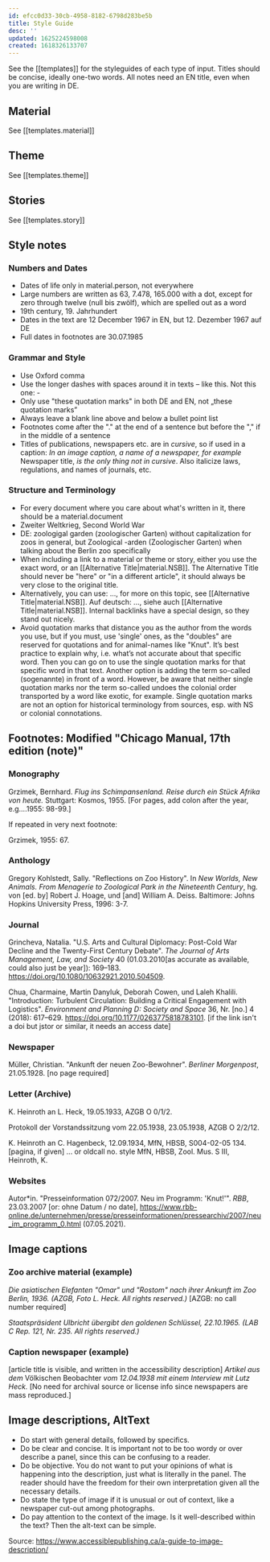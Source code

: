 ```yaml
---
id: efcc0d33-30cb-4958-8182-6798d283be5b
title: Style Guide
desc: ''
updated: 1625224598008
created: 1618326133707
---
```


<!-- Notes should be in comments like this -->
<!-- Easiest way to do this - Hit `Cmd + /` -->
<!-- On Windows Press Ctrl + / -->
<!-- On Mac Press Cmd + / -->

See the [[templates]] for the styleguides of each type of input. Titles should be concise, ideally one-two words. All notes need an EN title, even when you are writing in DE.

## Material

See [[templates.material]]

## Theme

See [[templates.theme]]

## Stories

See [[templates.story]]

## Style notes

### Numbers and Dates

* Dates of life only in material.person, not everywhere
* Large numbers are written as 63, 7.478, 165.000 with a dot, except for zero through twelve (null bis zwölf), which are spelled out as a word
* 19th century, 19. Jahrhundert
* Dates in the text are 12 December 1967 in EN, but 12. Dezember 1967 auf DE
* Full dates in footnotes are 30.07.1985

### Grammar and Style

- Use Oxford comma
- Use the longer dashes with spaces around it in texts – like this. Not this one: -
- Only use "these quotation marks" in both DE and EN, not „these quotation marks”
- Always leave a blank line above and below a bullet point list
- Footnotes come after the "." at the end of a sentence but before the "," if in the middle of a sentence
- Titles of publications, newspapers etc. are in _cursive_, so if used in a caption: _In an image caption, a name of a newspaper, for example_ Newspaper title, _is the only thing not in cursive_. Also italicize laws, regulations, and names of journals, etc.

### Structure and Terminology

- For every document where you care about what's written in it, there should be a material.document
- Zweiter Weltkrieg, Second World War
- DE: zoologigal garden (zoologischer Garten) without capitalization for zoos in general, but Zoological -arden (Zoologischer Garten) when talking about the Berlin zoo specifically
- When including a link to a material or theme or story, either you use the exact word, or an [[Alternative Title|material.NSB]]. The Alternative Title should never be "here" or "in a different article", it should always be very close to the original title.
- Alternatively, you can use: ..., for more on this topic, see [[Alternative Title|material.NSB]]. Auf deutsch: ..., siehe auch [[Alternative Title|material.NSB]]. Internal backlinks have a special design, so they stand out nicely.
- Avoid quotation marks that distance you as the author from the words you use, but if you must, use 'single' ones, as the "doubles" are reserved for quotations and for animal-names like "Knut". It’s best practice to explain why, i.e. what’s not accurate about that specific word.  Then you can go on to use the single quotation marks for that specific word in that text. Another option is adding the term so-called (sogenannte) in front of a word. However, be aware that neither single quotation marks nor the term so-called undoes the colonial order transported by a word like exotic, for example. Single quotation marks are not an option for historical terminology from sources, esp. with NS or colonial connotations.

## Footnotes: Modified "Chicago Manual, 17th edition (note)"

### Monography
Grzimek, Bernhard. _Flug ins Schimpansenland. Reise durch ein Stück Afrika von heute._ Stuttgart: Kosmos, 1955. [For pages, add colon after the year, e.g....1955: 98-99.]

If repeated in very next footnote:

Grzimek, 1955: 67.

### Anthology
Gregory Kohlstedt, Sally. "Reflections on Zoo History". In _New Worlds, New Animals. From Menagerie to Zoological Park in the Nineteenth Century_, hg. von [ed. by] Robert J. Hoage, und [and] William A. Deiss. Baltimore: Johns Hopkins University Press, 1996: 3-7.

### Journal
Grincheva, Natalia. "U.S. Arts and Cultural Diplomacy: Post-Cold War Decline and the Twenty-First Century Debate". _The Journal of Arts Management, Law, and Society_ 40 (01.03.2010[as accurate as available, could also just be year]): 169–183. https://doi.org/10.1080/10632921.2010.504509.

Chua, Charmaine, Martin Danyluk, Deborah Cowen, und Laleh Khalili. "Introduction: Turbulent Circulation: Building a Critical Engagement with Logistics". _Environment and Planning D: Society and Space_ 36, Nr. [no.] 4 (2018): 617–629. https://doi.org/10.1177/0263775818783101. [if the link isn't a doi but jstor or similar, it needs an access date]

### Newspaper

Müller, Christian. "Ankunft der neuen Zoo-Bewohner". _Berliner Morgenpost_, 21.05.1928. [no page required]

### Letter (Archive)

K. Heinroth an L. Heck, 19.05.1933, AZGB O 0/1/2.

Protokoll der Vorstandssitzung vom 22.05.1938, 23.05.1938, AZGB O 2/2/12.

K. Heinroth an C. Hagenbeck, 12.09.1934, MfN, HBSB, S004-02-05 134. [pagina, if given]
... or oldcall no. style MfN, HBSB, Zool. Mus. S III, Heinroth, K.

### Websites

Autor\*in. "Presseinformation 072/2007. Neu im Programm: 'Knut!'". _RBB_, 23.03.2007 [or: ohne Datum / no date], https://www.rbb-online.de/unternehmen/presse/presseinformationen/pressearchiv/2007/neu_im_programm_0.html (07.05.2021).

## Image captions

### Zoo archive material (example)

_Die asiatischen Elefanten "Omar" und "Rostom" nach ihrer Ankunft im Zoo Berlin, 1936. (AZGB, Foto L. Heck. All rights reserved.)_ [AZGB: no call number required]

_Staatspräsident Ulbricht übergibt den goldenen Schlüssel, 22.10.1965. (LAB C Rep. 121, Nr. 235. All rights reserved.)_

### Caption newspaper (example)

[article title is visible, and written in the accessibility description] _Artikel aus dem_ Völkischen Beobachter _vom 12.04.1938 mit einem Interview mit Lutz Heck._ [No need for archival source or license info since newspapers are mass reproduced.]

## Image descriptions, AltText

* Do start with general details, followed by specifics.
* Do be clear and concise. It is important not to be too wordy or over describe a panel, since this can be confusing to a reader.
* Do be objective. You do not want to put your opinions of what is happening into the description, just what is literally in the panel. The reader should have the freedom for their own interpretation given all the necessary details.
* Do state the type of image if it is unusual or out of context, like a newspaper cut-out among photographs.
* Do pay attention to the context of the image. Is it well-described within the text? Then the alt-text can be simple.

Source: https://www.accessiblepublishing.ca/a-guide-to-image-description/